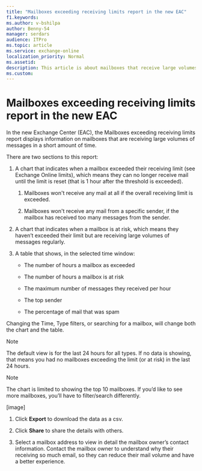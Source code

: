 ```yaml
---
title: "Mailboxes exceeding receiving limits report in the new EAC"
f1.keywords:
ms.author: v-bshilpa
author: Benny-54
manager: serdars
audience: ITPro
ms.topic: article
ms.service: exchange-online
localization_priority: Normal
ms.assetid:
description: This article is about mailboxes that receive large volumes of messages.
ms.custom:
---
```


# Mailboxes exceeding receiving limits report in the new EAC

In the new Exchange Center (EAC), the Mailboxes exceeding receiving limits report displays information on mailboxes that are receiving large volumes of messages in a short amount of time.

There are two sections to this report:

1. A chart that indicates when a mailbox exceeded their receiving limit (see Exchange Online limits), which means they can no longer receive mail until the limit is reset (that is 1 hour after the threshold is exceeded).

   1. Mailboxes won't receive any mail at all if the overall receiving limit is exceeded.
      
   2. Mailboxes won't receive any mail from a specific sender, if the mailbox has received too many messages from the sender.
      
2. A chart that indicates when a mailbox is at risk, which means they haven’t exceeded their limit but are receiving large volumes of messages regularly.

3. A table that shows, in the selected time window:

   - The number of hours a mailbox as exceeded
   
   - The number of hours a mailbox is at risk
   
   - The maximum number of messages they received per hour
   
   - The top sender 
   
   - The percentage of mail that was spam
   
Changing the Time, Type filters, or searching for a mailbox, will change both the chart and the table. 

> [!NOTE]
> The default view is for the last 24 hours for all types. If no data is showing, that means you had no mailboxes exceeding the limit (or at risk) in the last 24 hours.

> [!NOTE]
> The chart is limited to showing the top 10 mailboxes. If you’d like to see more mailboxes, you’ll have to filter/search differently. 

[image]

1. Click **Export** to download the data as a csv.

2. Click **Share** to share the details with others. 

3. Select a mailbox address to view in detail the mailbox owner’s contact information. Contact the mailbox owner to understand why their receiving so much email, so they can reduce their mail volume and have a better experience.

